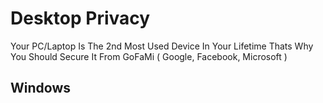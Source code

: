 

# Desktop Privacy

Your PC/Laptop Is The 2nd Most Used Device In Your Lifetime Thats Why You Should Secure It From GoFaMi ( Google, Facebook, Microsoft )

## Windows


